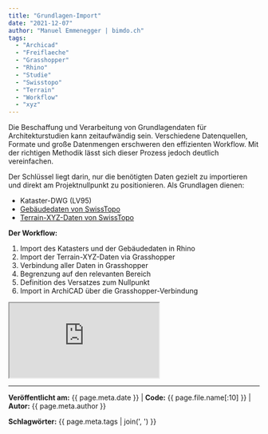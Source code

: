 ```yaml
---
title: "Grundlagen-Import"
date: "2021-12-07"
author: "Manuel Emmenegger | bimdo.ch"
tags: 
  - "Archicad"
  - "Freiflaeche"
  - "Grasshopper"
  - "Rhino"
  - "Studie"
  - "Swisstopo"
  - "Terrain"
  - "Workflow"
  - "xyz"
---
```


Die Beschaffung und Verarbeitung von Grundlagendaten für Architekturstudien kann zeitaufwändig sein. Verschiedene Datenquellen, Formate und große Datenmengen erschweren den effizienten Workflow. Mit der richtigen Methodik lässt sich dieser Prozess jedoch deutlich vereinfachen.

Der Schlüssel liegt darin, nur die benötigten Daten gezielt zu importieren und direkt am Projektnullpunkt zu positionieren. Als Grundlagen dienen:

- Kataster-DWG (LV95)
- [Gebäudedaten von SwissTopo](https://www.swisstopo.admin.ch/de/geodata/landscape/buildings3d2.html)  
- [Terrain-XYZ-Daten von SwissTopo](https://www.swisstopo.admin.ch/de/geodata/height/alti3d.html)

**Der Workflow:**

1. Import des Katasters und der Gebäudedaten in Rhino
2. Import der Terrain-XYZ-Daten via Grasshopper
3. Verbindung aller Daten in Grasshopper
4. Begrenzung auf den relevanten Bereich
5. Definition des Versatzes zum Nullpunkt
6. Import in ArchiCAD über die Grasshopper-Verbindung

<div class="video-container">
  <iframe src="https://www.youtube.com/embed/irmRQJ-8-YA?si=AUGPiorBAVAcIzcQ" 
          allowfullscreen>
  </iframe>
</div>


---
**Veröffentlicht am:** {{ page.meta.date }} | **Code:** {{ page.file.name[:10] }}  | **Autor:** {{ page.meta.author }}

**Schlagwörter:** {{ page.meta.tags | join(', ') }}
